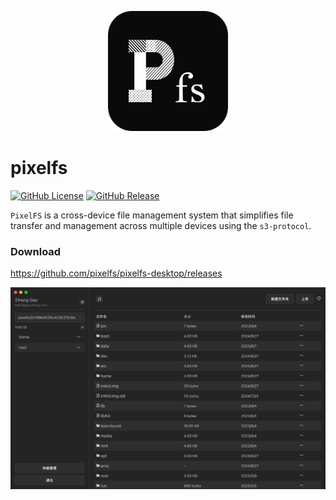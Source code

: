 <p style="" align="center">
  <img src="./build/appicon.png" alt="Logo" width="192" height="192">
</p>

# pixelfs

[![GitHub License](https://img.shields.io/github/license/pixelfs/pixelfs-desktop?style=for-the-badge)](LICENSE)
[![GitHub Release](https://img.shields.io/github/v/release/pixelfs/pixelfs-desktop?display_name=tag&style=for-the-badge)](https://github.com/pixelfs/pixelfs-desktop/releases)

`PixelFS` is a cross-device file management system that simplifies file transfer and management across multiple devices using the `s3-protocol`.

### Download

<https://github.com/pixelfs/pixelfs-desktop/releases>

![](./screenshots/dark_1.jpeg)
